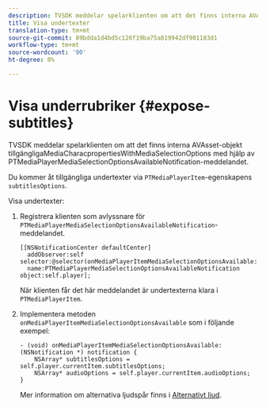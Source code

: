 ```yaml
---
description: TVSDK meddelar spelarklienten om att det finns interna AVAsset-objekt tillgängligaMediaCharacpropertiesWithMediaSelectionOptions med hjälp av PTMediaPlayerMediaSelectionOptionsAvailableNotification-meddelandet.
title: Visa undertexter
translation-type: tm+mt
source-git-commit: 89bdda1d4bd5c126f19ba75a819942df901183d1
workflow-type: tm+mt
source-wordcount: '90'
ht-degree: 0%

---
```



# Visa underrubriker {#expose-subtitles}

TVSDK meddelar spelarklienten om att det finns interna AVAsset-objekt tillgängligaMediaCharacpropertiesWithMediaSelectionOptions med hjälp av PTMediaPlayerMediaSelectionOptionsAvailableNotification-meddelandet.

Du kommer åt tillgängliga undertexter via `PTMediaPlayerItem`-egenskapens `subtitlesOptions`.

Visa undertexter:

1. Registrera klienten som avlyssnare för `PTMediaPlayerMediaSelectionOptionsAvailableNotification`-meddelandet.

   ```
   [[NSNotificationCenter defaultCenter]  
     addObserver:self selector:@selector(onMediaPlayerItemMediaSelectionOptionsAvailable:)  
     name:PTMediaPlayerMediaSelectionOptionsAvailableNotification object:self.player];
   ```

   När klienten får det här meddelandet är undertexterna klara i `PTMediaPlayerItem`.
1. Implementera metoden `onMediaPlayerItemMediaSelectionOptionsAvailable` som i följande exempel:

   ```
   - (void) onMediaPlayerItemMediaSelectionOptionsAvailable:(NSNotification *) notification { 
       NSArray* subtitlesOptions = self.player.currentItem.subtitlesOptions; 
       NSArray* audioOptions = self.player.currentItem.audioOptions; 
   }
   ```

   Mer information om alternativa ljudspår finns i [Alternativt ljud](../../alternate-audio/ios-3x-alternate-audio.md).